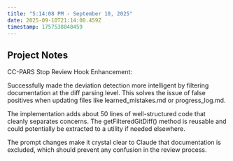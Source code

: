 ```yaml
---
title: "5:14:08 PM - September 10, 2025"
date: 2025-09-10T21:14:08.459Z
timestamp: 1757538848459
---
```


## Project Notes

CC-PARS Stop Review Hook Enhancement:

Successfully made the deviation detection more intelligent by filtering documentation at the diff parsing level. This solves the issue of false positives when updating files like learned_mistakes.md or progress_log.md.

The implementation adds about 50 lines of well-structured code that cleanly separates concerns. The getFilteredGitDiff() method is reusable and could potentially be extracted to a utility if needed elsewhere.

The prompt changes make it crystal clear to Claude that documentation is excluded, which should prevent any confusion in the review process.
